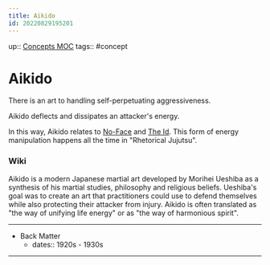 ```yaml
---
title: Aikido
id: 20220829195201
---
```

up:: [Concepts MOC]([[20220923162736]])
tags:: #concept

# Aikido
There is an art to handling self-perpetuating aggressiveness. 

Aikido deflects and dissipates an attacker's energy.

In this way, Aikido relates to [No-Face]([[20220512053552]]) and [The Id]([[20220505061552]]). This form of energy manipulation happens all the time in "Rhetorical Jujutsu".

### Wiki
Aikido is a modern Japanese martial art developed by Morihei Ueshiba as a synthesis of his martial studies, philosophy and religious beliefs. Ueshiba's goal was to create an art that practitioners could use to defend themselves while also protecting their attacker from injury. Aikido is often translated as "the way of unifying life energy" or as "the way of harmonious spirit".

---

- Back Matter
	- dates:: 1920s - 1930s

---